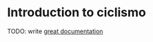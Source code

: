 # Introduction to ciclismo

TODO: write [great documentation](http://jacobian.org/writing/what-to-write/)
